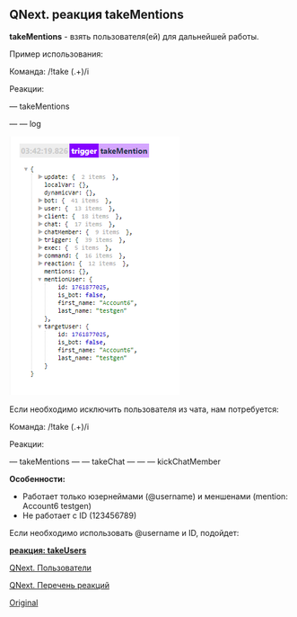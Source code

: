 ## QNext. реакция takeMentions

**takeMentions** - взять пользователя(ей) для дальнейшей работы. 



Пример использования:

Команда: /!take (.+)/i

Реакции:

— takeMentions 

— — log

![](./1.png)

Если необходимо исключить пользователя из чата, нам потребуется:

Команда: /!take (.+)/i

Реакции:

— takeMentions
— — takeChat 
— — — kickChatMember





**Особенности:**
* Работает только юзернеймами (@username) и меншенами (mention: Account6 testgen)
* Не работает с ID (123456789)

Если необходимо использовать @username и ID, подойдет:

[ **реакция: takeUsers**](/docs-test/ph/reactions/takeusers)





[QNext. Пользователи](/docs-test/ph/admin/users-about)

[QNext. Перечень реакций](/docs-test/ph/reactions)


  
[Original](https://telegra.ph/QNext-admin-reaction-takeMentions-05-09)